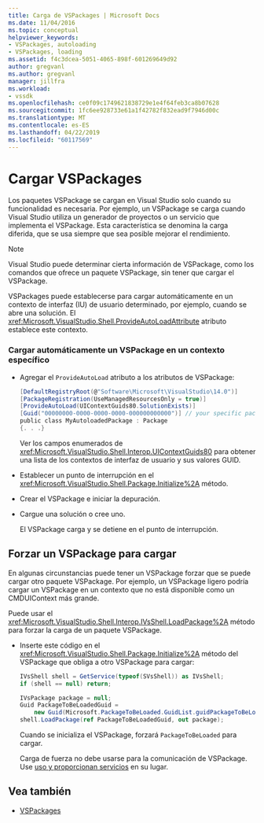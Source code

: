 ```yaml
---
title: Carga de VSPackages | Microsoft Docs
ms.date: 11/04/2016
ms.topic: conceptual
helpviewer_keywords:
- VSPackages, autoloading
- VSPackages, loading
ms.assetid: f4c3dcea-5051-4065-898f-601269649d92
author: gregvanl
ms.author: gregvanl
manager: jillfra
ms.workload:
- vssdk
ms.openlocfilehash: ce0f09c1749621838729e1e4f64feb3ca8b07628
ms.sourcegitcommit: 1fc6ee928733e61a1f42782f832ead9f7946d00c
ms.translationtype: MT
ms.contentlocale: es-ES
ms.lasthandoff: 04/22/2019
ms.locfileid: "60117569"
---
```

# <a name="load-vspackages"></a>Cargar VSPackages
Los paquetes VSPackage se cargan en Visual Studio solo cuando su funcionalidad es necesaria. Por ejemplo, un VSPackage se carga cuando Visual Studio utiliza un generador de proyectos o un servicio que implementa el VSPackage. Esta característica se denomina la carga diferida, que se usa siempre que sea posible mejorar el rendimiento.

> [!NOTE]
>  Visual Studio puede determinar cierta información de VSPackage, como los comandos que ofrece un paquete VSPackage, sin tener que cargar el VSPackage.

 VSPackages puede establecerse para cargar automáticamente en un contexto de interfaz (IU) de usuario determinado, por ejemplo, cuando se abre una solución. El <xref:Microsoft.VisualStudio.Shell.ProvideAutoLoadAttribute> atributo establece este contexto.

### <a name="autoload-a-vspackage-in-a-specific-context"></a>Cargar automáticamente un VSPackage en un contexto específico

- Agregar el `ProvideAutoLoad` atributo a los atributos de VSPackage:

    ```csharp
    [DefaultRegistryRoot(@"Software\Microsoft\VisualStudio\14.0")]
    [PackageRegistration(UseManagedResourcesOnly = true)]
    [ProvideAutoLoad(UIContextGuids80.SolutionExists)]
    [Guid("00000000-0000-0000-0000-000000000000")] // your specific package GUID
    public class MyAutoloadedPackage : Package
    {. . .}
    ```

     Ver los campos enumerados de <xref:Microsoft.VisualStudio.Shell.Interop.UIContextGuids80> para obtener una lista de los contextos de interfaz de usuario y sus valores GUID.

- Establecer un punto de interrupción en el <xref:Microsoft.VisualStudio.Shell.Package.Initialize%2A> método.

- Crear el VSPackage e iniciar la depuración.

- Cargue una solución o cree uno.

     El VSPackage carga y se detiene en el punto de interrupción.

## <a name="force-a-vspackage-to-load"></a>Forzar un VSPackage para cargar
 En algunas circunstancias puede tener un VSPackage forzar que se puede cargar otro paquete VSPackage. Por ejemplo, un VSPackage ligero podría cargar un VSPackage en un contexto que no está disponible como un CMDUIContext más grande.

 Puede usar el <xref:Microsoft.VisualStudio.Shell.Interop.IVsShell.LoadPackage%2A> método para forzar la carga de un paquete VSPackage.

- Inserte este código en el <xref:Microsoft.VisualStudio.Shell.Package.Initialize%2A> método del VSPackage que obliga a otro VSPackage para cargar:

    ```csharp
    IVsShell shell = GetService(typeof(SVsShell)) as IVsShell;
    if (shell == null) return;

    IVsPackage package = null;
    Guid PackageToBeLoadedGuid =
        new Guid(Microsoft.PackageToBeLoaded.GuidList.guidPackageToBeLoadedPkgString);
    shell.LoadPackage(ref PackageToBeLoadedGuid, out package);

    ```

     Cuando se inicializa el VSPackage, forzará `PackageToBeLoaded` para cargar.

     Carga de fuerza no debe usarse para la comunicación de VSPackage. Use [uso y proporcionan servicios](../extensibility/using-and-providing-services.md) en su lugar.

## <a name="see-also"></a>Vea también
- [VSPackages](../extensibility/internals/vspackages.md)
